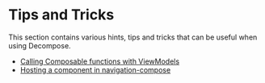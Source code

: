 # Tips and Tricks

This section contains various hints, tips and tricks that can be useful when using Decompose.

- [Calling Composable functions with ViewModels](composable-viewmodel.md)
- [Hosting a component in navigation-compose](navigation-compose-component.md)
